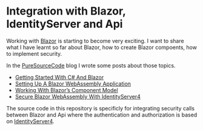 # Integration with Blazor, IdentityServer and Api

Working with [Blazor](https://www.puresourcecode.com/category/dotnet/blazor/) is starting to become very exciting. I want to share what I have learnt so far about Blazor, how to create Blazor compoents, how to implement security.

In the [PureSourceCode](https://www.puresourcecode.com) blog I wrote some posts about those topics.

- [Getting Started With C# And Blazor](https://www.puresourcecode.com/dotnet/net-core/getting-started-with-c-and-blazor/)
- [Setting Up A Blazor WebAssembly Application](https://www.puresourcecode.com/dotnet/blazor/setting-up-a-blazor-webassembly-application/)
- [Working With Blazor’s Component Model](https://www.puresourcecode.com/dotnet/blazor/working-with-blazors-component-model/)
- [Secure Blazor WebAssembly With IdentityServer4](https://www.puresourcecode.com/dotnet/blazor/secure-blazor-webassembly-with-identityserver4/)

The source code in this repository is specificly for integrating security calls between Blazor and Api where the authentication and authorization is based on [IdentityServer4](https://www.puresourcecode.com/tag/identityserver4/). 
